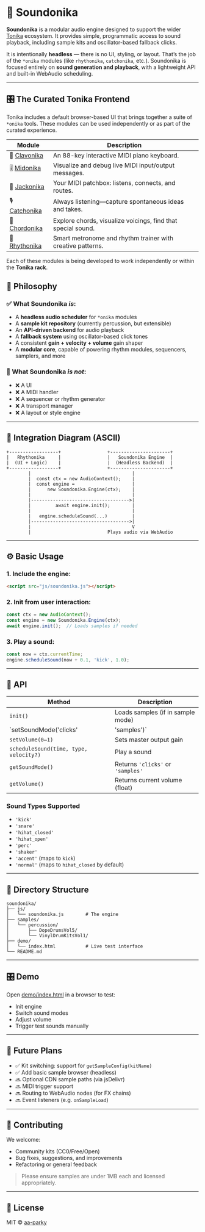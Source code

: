 # 🧃 Soundonika

**Soundonika** is a modular audio engine designed to support the wider [Tonika](https://github.com/aa-parky/tonika) ecosystem. It provides simple, programmatic access to sound playback, including sample kits and oscillator-based fallback clicks.

It is intentionally **headless** — there is no UI, styling, or layout. That’s the job of the `*onika` modules (like `rhythonika`, `catchonika`, etc.). Soundonika is focused entirely on **sound generation and playback**, with a lightweight API and built-in WebAudio scheduling.

---

## 🎛️ The Curated Tonika Frontend

Tonika includes a default browser-based UI that brings together a suite of `*onika` tools. These modules can be used independently or as part of the curated experience.

| Module                                                   | Description                                                  |
|----------------------------------------------------------|--------------------------------------------------------------|
| 🎹 [Clavonika](https://github.com/aa-parky/clavonika)    | An 88-key interactive MIDI piano keyboard.                   |
| 🎚️ [Midonika](https://github.com/aa-parky/midonika)     | Visualize and debug live MIDI input/output messages.         |
| 🔌 [Jackonika](https://github.com/aa-parky/jackonika)    | Your MIDI patchbox: listens, connects, and routes.           |
| 🎙️ [Catchonika](https://github.com/aa-parky/catchonika) | Always listening—capture spontaneous ideas and takes.        |
| 🎼 [Chordonika](https://github.com/aa-parky/chordonika)  | Explore chords, visualize voicings, find that special sound. |
| 🥁 [Rhythonika](https://github.com/aa-parky/rhythonika)  | Smart metronome and rhythm trainer with creative patterns.   |

Each of these modules is being developed to work independently or within the **Tonika rack**.


## 🎯 Philosophy

### ✅ What Soundonika *is*:

- A **headless audio scheduler** for `*onika` modules
- A **sample kit repository** (currently percussion, but extensible)
- An **API-driven backend** for audio playback
- A **fallback system** using oscillator-based click tones
- A consistent **gain + velocity + volume** gain shaper
- A **modular core**, capable of powering rhythm modules, sequencers, samplers, and more

### 🚫 What Soundonika *is not*:

- ❌ A UI
- ❌ A MIDI handler
- ❌ A sequencer or rhythm generator
- ❌ A transport manager
- ❌ A layout or style engine

---

## 🧩 Integration Diagram (ASCII)

```
+------------------+                 +----------------------+
|   Rhythonika     |                 |   Soundonika Engine  |
|  (UI + Logic)    |                 |  (Headless Backend)  |
+------------------+                 +----------------------+
        |                                     |
        |  const ctx = new AudioContext();    |
        |  const engine =                     |
        |      new Soundonika.Engine(ctx);    |
        |                                     |
        |------------------------------------>|
        |         await engine.init();        |
        |                                     |
        |   engine.scheduleSound(...)         |
        |------------------------------------>|
        |                                     V
        |                            Plays audio via WebAudio
```

---

## ⚙️ Basic Usage

### 1. Include the engine:

```html
<script src="js/soundonika.js"></script>
```

### 2. Init from user interaction:

```js
const ctx = new AudioContext();
const engine = new Soundonika.Engine(ctx);
await engine.init();  // Loads samples if needed
```

### 3. Play a sound:

```js
const now = ctx.currentTime;
engine.scheduleSound(now + 0.1, 'kick', 1.0);
```

---

## 🧠 API

| Method                                 | Description                       |
|----------------------------------------|-----------------------------------|
| `init()`                               | Loads samples (if in sample mode) |
| `setSoundMode('clicks'                 | 'samples')`                       | Switches playback engine |
| `setVolume(0–1)`                       | Sets master output gain           |
| `scheduleSound(time, type, velocity?)` | Play a sound                      |
| `getSoundMode()`                       | Returns `'clicks'` or `'samples'` |
| `getVolume()`                          | Returns current volume (float)    |

### Sound Types Supported

- `'kick'`
- `'snare'`
- `'hihat_closed'`
- `'hihat_open'`
- `'perc'`
- `'shaker'`
- `'accent'` (maps to `kick`)
- `'normal'` (maps to `hihat_closed` by default)

---

## 📁 Directory Structure

```
soundonika/
├── js/
│   └── soundonika.js        # The engine
├── samples/
│   └── percussion/
│       ├── DopeDrumsVol5/
│       └── VinylDrumKitsVol1/
├── demo/
│   └── index.html           # Live test interface
└── README.md
```

---

## 🎛 Demo

Open [demo/index.html](demo/soundonika.html) in a browser to test:

- Init engine
- Switch sound modes
- Adjust volume
- Trigger test sounds manually

---

## 🚀 Future Plans

- ✅ Kit switching: support for `getSampleConfig(kitName)`
- ✅ Add basic sample browser (headless)
- 🔜 Optional CDN sample paths (via jsDelivr)
- 🔜 MIDI trigger support
- 🔜 Routing to WebAudio nodes (for FX chains)
- 🔜 Event listeners (e.g. `onSampleLoad`)

---

## 🤝 Contributing

We welcome:

- Community kits (CC0/Free/Open)
- Bug fixes, suggestions, and improvements
- Refactoring or general feedback

> Please ensure samples are under 1MB each and licensed appropriately.

---

## 📜 License

MIT © [aa-parky](https://github.com/aa-parky)